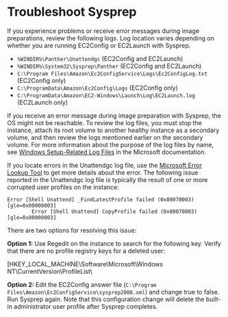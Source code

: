 # Troubleshoot Sysprep<a name="sysprep-troubleshoot"></a>

If you experience problems or receive error messages during image preparations, review the following logs\. Log location varies depending on whether you are running EC2Config or EC2Launch with Sysprep\.
+ `%WINDIR%\Panther\Unattendgc` \(EC2Config and EC2Launch\)
+ `%WINDIR%\System32\Sysprep\Panther` \(EC2Config and EC2Launch\)
+ `C:\Program Files\Amazon\Ec2ConfigService\Logs\Ec2ConfigLog.txt` \(EC2Config only\)
+ `C:\ProgramData\Amazon\Ec2Config\Logs` \(EC2Config only\)
+ `C:\ProgramData\Amazon\EC2-Windows\Launch\Log\EC2Launch.log` \(EC2Launch only\)

If you receive an error message during image preparation with Sysprep, the OS might not be reachable\. To review the log files, you must stop the instance, attach its root volume to another healthy instance as a secondary volume, and then review the logs mentioned earlier on the secondary volume\. For more information about the purpose of the log files by name, see [Windows Setup\-Related Log Files](https://docs.microsoft.com/en-us/windows-hardware/manufacture/desktop/deployment-troubleshooting-and-log-files#windows-setup-related-log-files) in the Microsoft documentation\.

If you locate errors in the Unattendgc log file, use the [Microsoft Error Lookup Tool](https://www.microsoft.com/en-us/download/details.aspx?id=100432) to get more details about the error\. The following issue reported in the Unattendgc log file is typically the result of one or more corrupted user profiles on the instance:

```
Error [Shell Unattend] _FindLatestProfile failed (0x80070003) [gle=0x00000003]
		Error [Shell Unattend] CopyProfile failed (0x80070003) [gle=0x00000003]
```

There are two options for resolving this issue:

**Option 1:** Use Regedit on the instance to search for the following key\. Verify that there are no profile registry keys for a deleted user:

\[HKEY\_LOCAL\_MACHINE\\Software\\Microsoft\\Windows NT\\CurrentVersion\\ProfileList\\

**Option 2:** Edit the EC2Config answer file \(`C:\Program Files\Amazon\Ec2ConfigService\sysprep2008.xml`\) and change <CopyProfile>true</CopyProfile> to <CopyProfile>false</CopyProfile>\. Run Sysprep again\. Note that this configuration change will delete the built\-in administrator user profile after Sysprep completes\.